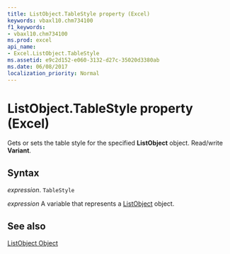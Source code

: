 ```yaml
---
title: ListObject.TableStyle property (Excel)
keywords: vbaxl10.chm734100
f1_keywords:
- vbaxl10.chm734100
ms.prod: excel
api_name:
- Excel.ListObject.TableStyle
ms.assetid: e9c2d152-e060-3132-d27c-35020d3380ab
ms.date: 06/08/2017
localization_priority: Normal
---
```



# ListObject.TableStyle property (Excel)

Gets or sets the table style for the specified  **ListObject** object. Read/write **Variant**.


## Syntax

_expression_. `TableStyle`

_expression_ A variable that represents a [ListObject](Excel.ListObject.md) object.


## See also


[ListObject Object](Excel.ListObject.md)

